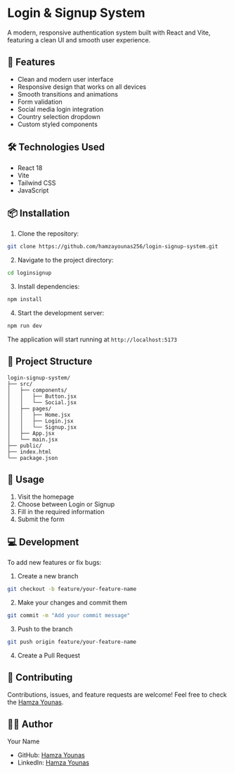 # Login & Signup System

A modern, responsive authentication system built with React and Vite, featuring a clean UI and smooth user experience.

## 🚀 Features

- Clean and modern user interface
- Responsive design that works on all devices
- Smooth transitions and animations
- Form validation
- Social media login integration
- Country selection dropdown
- Custom styled components

## 🛠️ Technologies Used

- React 18
- Vite
- Tailwind CSS
- JavaScript

## 📦 Installation

1. Clone the repository:
```bash
git clone https://github.com/hamzayounas256/login-signup-system.git
```

2. Navigate to the project directory:
```bash
cd loginsignup
```

3. Install dependencies:
```bash
npm install
```

4. Start the development server:
```bash
npm run dev
```

The application will start running at `http://localhost:5173`

## 📂 Project Structure

```
login-signup-system/
├── src/
│   ├── components/
│   │   ├── Button.jsx
│   │   └── Social.jsx
│   ├── pages/
│   │   ├── Home.jsx
│   │   ├── Login.jsx
│   │   └── Signup.jsx
│   ├── App.jsx
│   └── main.jsx
├── public/
├── index.html
└── package.json
```

## 🔑 Usage

1. Visit the homepage
2. Choose between Login or Signup
3. Fill in the required information
4. Submit the form

## 💻 Development

To add new features or fix bugs:

1. Create a new branch
```bash
git checkout -b feature/your-feature-name
```

2. Make your changes and commit them
```bash
git commit -m "Add your commit message"
```

3. Push to the branch
```bash
git push origin feature/your-feature-name
```

4. Create a Pull Request

## 🤝 Contributing

Contributions, issues, and feature requests are welcome! Feel free to check the [Hamza Younas](https://github.com/hamzayounas256).

## 👨‍💻 Author

Your Name
- GitHub: [Hamza Younas](https://github.com/hamzayounas256)
- LinkedIn: [Hamza Younas](https://www.linkedin.com/in/hamza-younas-69a2aa220/)
